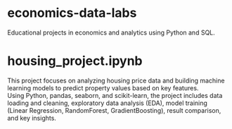 # economics-data-labs
Educational projects in economics and analytics using Python and SQL.


# housing_project.ipynb
This project focuses on analyzing housing price data and building machine learning models to predict property values based on key features.  
Using Python, pandas, seaborn, and scikit-learn, the project includes data loading and cleaning, exploratory data analysis (EDA), model training (Linear Regression, RandomForest, GradientBoosting), result comparison, and key insights.
